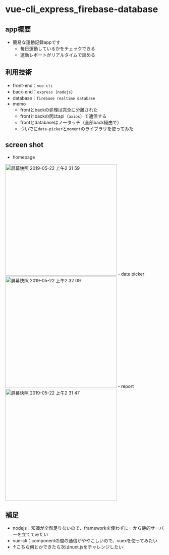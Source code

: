 # vue-cli_express_firebase-database

## app概要
- 簡易な運動記録appです
  - 毎日運動しているかをチェックできる
  - 運動レポートがリアルタイムで読める

## 利用技術
- front-end：`vue-cli`
- back-end：`express`（`nodejs`）
- database：`firebase realtime database`
- memo
  - frontとbackの処理は完全に分離された
  - frontとbackの間はapi（`axios`）で通信する
  - frontとdatabaseはノータッチ（全部back経由で）
  - ついでに`date-picker`と`moment`のライブラリを使ってみた

## screen shot
- homepage
<img width="353" alt="屏幕快照 2019-05-22 上午2 31 59" src="https://user-images.githubusercontent.com/37993440/58120462-43472d00-7c40-11e9-96b8-e70c44121ba0.png">
- date picker
<img width="353" alt="屏幕快照 2019-05-22 上午2 32 09" src="https://user-images.githubusercontent.com/37993440/58120464-45a98700-7c40-11e9-8617-10da3ae8007b.png">
- report
<img width="354" alt="屏幕快照 2019-05-22 上午2 31 47" src="https://user-images.githubusercontent.com/37993440/58120457-404c3c80-7c40-11e9-8b7f-69e3e723cab7.png">

## 補足
- nodejs：知識が全然足りないので、frameworkを使わずに一から静的サーバーを立ててみたい
- vue-cli：componentの間の通信がややこしいので、vuexを使ってみたい
- ↑こちら何とかできたら次はnuxt.jsをチャレンジしたい
